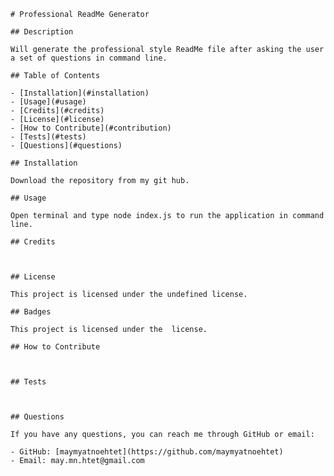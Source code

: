 
    # Professional ReadMe Generator

    ## Description

    Will generate the professional style ReadMe file after asking the user a set of questions in command line. 

    ## Table of Contents

    - [Installation](#installation)
    - [Usage](#usage)
    - [Credits](#credits)
    - [License](#license)
    - [How to Contribute](#contribution)
    - [Tests](#tests)
    - [Questions](#questions)

    ## Installation

    Download the repository from my git hub.

    ## Usage

    Open terminal and type node index.js to run the application in command line.

    ## Credits

    

    ## License

    This project is licensed under the undefined license.

    ## Badges

    This project is licensed under the  license.

    ## How to Contribute

    

    ## Tests

    

    ## Questions

    If you have any questions, you can reach me through GitHub or email:

    - GitHub: [maymyatnoehtet](https://github.com/maymyatnoehtet)
    - Email: may.mn.htet@gmail.com
        